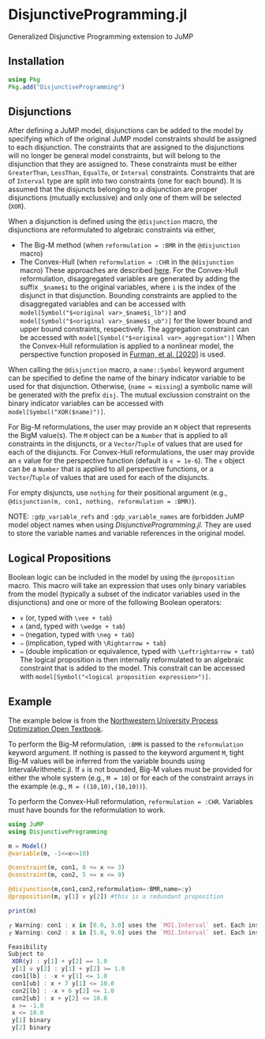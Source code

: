 # DisjunctiveProgramming.jl
Generalized Disjunctive Programming extension to JuMP

## Installation

```julia
using Pkg
Pkg.add("DisjunctiveProgramming")
```

## Disjunctions

After defining a JuMP model, disjunctions can be added to the model by specifying which of the original JuMP model constraints should be assigned to each disjunction. The constraints that are assigned to the disjunctions will no longer be general model constraints, but will belong to the disjunction that they are assigned to. These constraints must be either `GreaterThan`, `LessThan`, `EqualTo`, or `Interval` constraints. Constraints that are of `Interval` type are split into two constraints (one for each bound). It is assumed that the disjuncts belonging to a disjunction are proper disjunctions (mutually exclussive) and only one of them will be selected (`XOR`).

When a disjunction is defined using the `@disjunction` macro, the disjunctions are reformulated to algebraic constraints via either,
- The Big-M method (when `reformulation = :BMR` in the `@disjunction` macro) 
- The Convex-Hull (when `reformulation = :CHR` in the `@disjunction` macro)
These approaches are described [here](https://optimization.mccormick.northwestern.edu/index.php/Disjunctive_inequalities). For the Convex-Hull reformulation, disaggregated variables are generated by adding the suffix `_$name$i` to the original variables, where `i` is the index of the disjunct in that disjunction. Bounding constraints are applied to the disaggregated variables and can be accessed with `model[Symbol("$<original var>_$name$i_lb")]` and `model[Symbol("$<original var>_$name$i_ub")]` for the lower bound and upper bound constraints, respectively. The aggregation constraint can be accessed with `model[Symbol("$<original var>_aggregation")]`  When the Convex-Hull reformulation is applied to a nonlinear model, the perspective function proposed in [Furman, et al. [2020]](https://link.springer.com/article/10.1007/s10589-020-00176-0) is used.

When calling the `@disjunction` macro, a `name::Symbol` keyword argument can be specified to define the name of the binary indicator variable to be used for that disjunction. Otherwise, (`name = missing`) a symbolic name will be generated with the prefix `disj`. The mutual exclussion constraint on the binary indicator variables can be accessed with `model[Symbol("XOR($name)")]`.

For Big-M reformulations, the user may provide an `M` object that represents the BigM value(s). The `M` object can be a `Number` that is applied to all constraints in the disjuncts, or a `Vector`/`Tuple` of values that are used for each of the disjuncts. For Convex-Hull reformulations, the user may provide an `ϵ` value for the perspective function (default is `ϵ = 1e-6`). The `ϵ` object can be a `Number` that is applied to all perspective functions, or a `Vector`/`Tuple` of values that are used for each of the disjuncts.

For empty disjuncts, use `nothing` for their positional argument (e.g., `@disjunction(m, con1, nothing, reformulation = :BMR)`).

NOTE: `:gdp_variable_refs` and `:gdp_variable_names` are forbidden JuMP model object names when using *DisjunctiveProgramming.jl*. They are used to store the variable names and variable references in the original model.

## Logical Propositions

Boolean logic can be included in the model by using the `@proposition` macro. This macro will take an expression that uses only binary variables from the model (typically a subset of the indicator variables used in the disjunctions) and one or more of the following Boolean operators:
- `∨` (or, typed with `\vee + tab`)
- `∧` (and, typed with `\wedge + tab`)
- `¬` (negation, typed with `\neg + tab`)
- `⇒` (implication, typed with `\Rightarrow + tab`)
- `⇔` (double implication or equivalence, typed with `\Leftrightarrow + tab`)
The logical proposition is then internally reformulated to an algebraic constraint that is added to the model. This constrait can be accessed with `model[Symbol("<logical proposition expression>")]`.

## Example

The example below is from the [Northwestern University Process Optimization Open Textbook](https://optimization.mccormick.northwestern.edu/index.php/Disjunctive_inequalities).

To perform the Big-M reformulation, `:BMR` is passed to the `reformulation` keyword argument. If nothing is passed to the keyword argument `M`, tight Big-M values will be inferred from the variable bounds using IntervalArithmetic.jl. If `x` is not bounded, Big-M values must be provided for either the whole system (e.g., `M = 10`) or for each of the constraint arrays in the example (e.g., `M = ((10,10),(10,10))`).

To perform the Convex-Hull reformulation, `reformulation = :CHR`. Variables must have bounds for the reformulation to work.

```julia
using JuMP
using DisjunctiveProgramming

m = Model()
@variable(m, -1<=x<=10)

@constraint(m, con1, 0 <= x <= 3)
@constraint(m, con2, 5 <= x <= 9)

@disjunction(m,con1,con2,reformulation=:BMR,name=:y)
@proposition(m, y[1] ∨ y[2]) #this is a redundant proposition

print(m)

┌ Warning: con1 : x in [0.0, 3.0] uses the `MOI.Interval` set. Each instance of the interval set has been split into two constraints, one for each bound.
┌ Warning: con2 : x in [5.0, 9.0] uses the `MOI.Interval` set. Each instance of the interval set has been split into two constraints, one for each bound.

Feasibility
Subject to
 XOR(y) : y[1] + y[2] == 1.0
 y[1] ∨ y[2] : y[1] + y[2] >= 1.0
 con1[lb] : -x + y[1] <= 1.0
 con1[ub] : x + 7 y[1] <= 10.0
 con2[lb] : -x + 6 y[2] <= 1.0
 con2[ub] : x + y[2] <= 10.0
 x >= -1.0
 x <= 10.0
 y[1] binary
 y[2] binary
```
